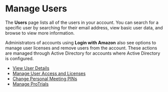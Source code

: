 # Manage Users<a name="manage-users"></a>

The **Users** page lists all of the users in your account\. You can search for a specific user by searching for their email address, view basic user data, and browse to view more information\. 

Administrators of accounts using **Login with Amazon** also see options to manage user licenses and remove users from the account\. These actions are managed through Active Directory for accounts where Active Directory is configured\. 


+ [View User Details](user-details.md)
+ [Manage User Access and Licenses](manage-access.md)
+ [Change Personal Meeting PINs](change-PINs.md)
+ [Manage ProTrials](manage-protrials.md)